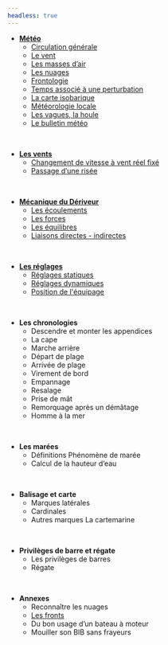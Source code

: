 ```yaml
---
headless: true
---
```


- [**Météo**]({{<relref"/docs/meteorology">}})
    - [Circulation générale]({{<relref"/docs/meteorology/general_circulation">}})
    - [Le vent]({{<relref"/docs/meteorology/wind">}})
    - [Les masses d’air]({{<relref"/docs/meteorology/air_volumes">}})
    - [Les nuages]({{<relref"/docs/meteorology/clouds">}})
    - [Frontologie]({{<relref"/docs/meteorology/frontology">}})
    - [Temps associé à une perturbation]({{<relref"/docs/meteorology/weather_associated_with_a_perturbation">}})
    - [La carte isobarique]({{<relref"/docs/meteorology/isobaric_map">}})
    - [Météorologie locale]({{<relref"/docs/meteorology/local_weather">}})
    - [Les vagues, la houle]({{<relref"/docs/meteorology/waves_and_swell">}})
    - [Le bulletin météo]({{<relref"/docs/meteorology/weather_report">}})
<br/>

- [**Les vents**]({{<relref"/docs/winds">}})
    - [Changement de vitesse à vent réel fixé]({{<relref"/docs/winds/changing_speed_with_fixed_real_wind_speed">}})
    - [Passage d’une risée]({{<relref"/docs/winds/gust_of_wind">}})
<br/>

- [**Mécanique du Dériveur**]({{<relref"/docs/dinghy_mecanic">}})
    - [Les écoulements]({{<relref"/docs/dinghy_mecanic/flows">}})
    - [Les forces]({{<relref"/docs/dinghy_mecanic/strengths">}})
    - [Les équilibres]({{<relref"/docs/dinghy_mecanic/balance">}})
    - [Liaisons directes - indirectes]({{<relref"/docs/dinghy_mecanic/direct-indirect-links">}})
<br/>

- [**Les réglages**]({{<relref"/docs/settings">}})
    - [Réglages statiques]({{<relref"/docs/settings/statics">}})
    - [Réglages dynamiques]({{<relref"/docs/settings/dynamics">}})
    - [Position de l'équipage]({{<relref"/docs/settings/positions">}})
<br/>

- **Les chronologies**
    - Descendre et monter les appendices
    - La cape
    - Marche arrière
    - Départ de plage
    - Arrivée de plage
    - Virement de bord 
    - Empannage
    - Resalage
    - Prise de mât
    - Remorquage après un démâtage 
    - Homme à la mer
<br/>

- **Les marées**
    - Définitions Phénomène de marée 
    - Calcul de la hauteur d’eau
<br/>

- **Balisage et carte**
    - Marques latérales
    - Cardinales
    - Autres marques
    La cartemarine
<br/>

- **Privilèges de barre et régate** 
    - Les privilèges de barres
    - Régate
<br/>

- **Annexes**
    - Reconnaître les nuages
    - [Les fronts]({{<relref"/docs/annexes/annexe-fronts">}})
    - Du bon usage d’un bateau à moteur
    - Mouiller son BIB sans frayeurs
<br/>
